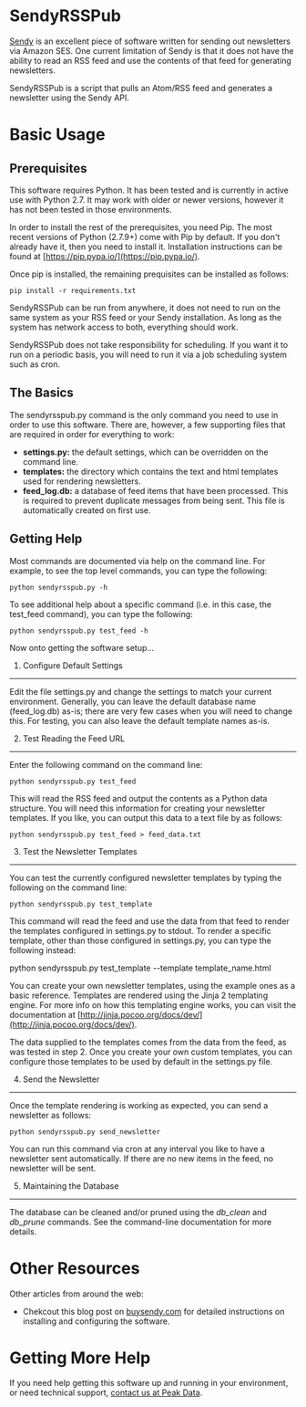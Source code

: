 SendyRSSPub
===========

[Sendy](https://sendy.co/) is an excellent piece of software written for
sending out newsletters via Amazon SES. One current limitation of Sendy is
that it does not have the ability to read an RSS feed and use the contents of
that feed for generating newsletters.

SendyRSSPub is a script that pulls an Atom/RSS feed and generates a newsletter
using the Sendy API.

Basic Usage
===========

Prerequisites
-------------

This software requires Python. It has been tested and is currently in active
use with Python 2.7. It may work with older or newer versions, however it has
not been tested in those environments.

In order to install the rest of the prerequisites, you need Pip. The most
recent versions of Python (2.7.9+) come with Pip by default. If you don't
already have it, then you need to install it. Installation instructions can
be found at [https://pip.pypa.io/](https://pip.pypa.io/).

Once pip is installed, the remaining prequisites can be installed as follows:

    pip install -r requirements.txt

SendyRSSPub can be run from anywhere, it does not need to run on the same
system as your RSS feed or your Sendy installation. As long as the system has
network access to both, everything should work.

SendyRSSPub does not take responsibility for scheduling. If you want it to
run on a periodic basis, you will need to run it via a job scheduling system
such as cron.

The Basics
----------

The sendyrsspub.py command is the only command you need to use in order to use
this software. There are, however, a few supporting files that are required
in order for everything to work:

- **settings.py:** the default settings, which can be overridden on the
                   command line.
- **templates:**   the directory which contains the text and html templates
                   used for rendering newsletters.
- **feed_log.db:** a database of feed items that have been processed. This
                   is required to prevent duplicate messages from being sent.
                   This file is automatically created on first use.

Getting Help
------------

Most commands are documented via help on the command line. For example, to
see the top level commands, you can type the following:

    python sendyrsspub.py -h

To see additional help about a specific command (i.e. in this case, the
test_feed command), you can type the following:

    python sendyrsspub.py test_feed -h

Now onto getting the software setup...

1. Configure Default Settings
-----------------------------

Edit the file settings.py and change the settings to match your current
environment. Generally, you can leave the default database name (feed_log.db)
as-is; there are very few cases when you will need to change this. For
testing, you can also leave the default template names as-is.

2. Test Reading the Feed URL
----------------------------

Enter the following command on the command line:

    python sendyrsspub.py test_feed

This will read the RSS feed and output the contents as a Python data structure.
You will need this information for creating your newsletter templates. If you
like, you can output this data to a text file by as follows:

    python sendyrsspub.py test_feed > feed_data.txt

3. Test the Newsletter Templates
--------------------------------

You can test the currently configured newsletter templates by typing the
following on the command line:

    python sendyrsspub.py test_template

This command will read the feed and use the data from that feed to render the
templates configured in settings.py to stdout. To render a specific template,
other than those configured in settings.py, you can type the following instead:

   python sendyrsspub.py test_template --template template_name.html

You can create your own newsletter templates, using the example ones as
a basic reference. Templates are rendered using the Jinja 2 templating engine.
For more info on how this templating engine works, you can visit the
documentation at [http://jinja.pocoo.org/docs/dev/](http://jinja.pocoo.org/docs/dev/).

The data supplied to the templates comes from the data from the feed, as was
tested in step 2. Once you create your own custom templates, you can configure
those templates to be used by default in the settings.py file.

4. Send the Newsletter
----------------------

Once the template rendering is working as expected, you can send a newsletter
as follows:

    python sendyrsspub.py send_newsletter

You can run this command via cron at any interval you like to have a
newsletter sent automatically. If there are no new items in the feed, no
newsletter will be sent.

5. Maintaining the Database
---------------------------

The database can be cleaned and/or pruned using the *db_clean* and *db_prune*
commands. See the command-line documentation for more details.

Other Resources
===============

Other articles from around the web:

- Chekcout this blog post on [buysendy.com](http://buysendy.com/rss-sendy) for
    detailed instructions on installing and configuring the software.

Getting More Help
=================

If you need help getting this software up and running in your environment, or
need technical support, [contact us at Peak Data](http://peakdata.io/contact-us/).
